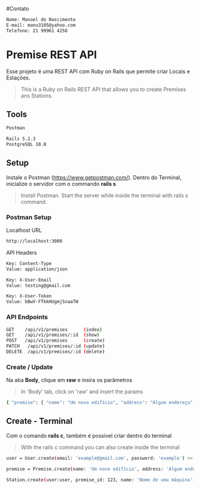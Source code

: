 #Contato

```sh
Nome: Manoel do Nascimento
E-mail: manu3105@yahoo.com
Telefone: 21 99961 4258
```

# Premise REST API

Esse projeto é uma REST API com Ruby on Rails que permite criar Locais e Estações.

> This is a Ruby on Rails REST API that allows you to create Premises ans Stations.

## Tools

```sh
Postman

Rails 5.2.3
PostgreSQL 10.8
```

## Setup

Instale o Postman (https://www.getpostman.com/). 
Dentro do Terminal, inicialize o servidor com o commando <strong>rails s</strong>

> Install Postman.
> Start the server while inside the terminal with rails s command.

### Postman Setup

Localhost URL

```sh
http://localhost:3000
```
API Headers

```sh
Key: Content-Type 
Value: application/json

Key: X-User-Email 
Value: testing@gmail.com

Key: X-User-Token
Value: bBwV-FTkkHUgmjSnaaTW
```
### API Endpoints

```sh
GET    /api/v1/premises      (index)
GET    /api/v1/premises/:id  (show)
POST   /api/v1/premises      (create)
PATCH   /api/v1/premises/:id (update)
DELETE  /api/v1/premises/:id (delete)
```

### Create / Update

Na aba <strong>Body</strong>, clique em <strong>raw</strong> e insira os parâmetros
> In 'Body' tab, click on 'raw' and insert the params

```sh
{ "premise": { "name": "Um novo edifício", "address": "Algum endereço" } }
```
## Create - Terminal

Com o comando <strong>rails c</strong>, também é possível criar dentro do terminal
> With the rails c command you can also create inside the terminal

```sh
user = User.create(email: 'example@gmail.com', password: 'example') >> uma authentication_token (X-User-Token do Postman) será gerada automaticamente

premise = Premise.create(name: 'Um novo edifício', address: 'Algum endereço', user: user) >> um array de Stations será gerado automaticamente

Station.create(user:user, premise_id: 123, name: 'Nome de uma máquina') >> um serial será gerado automaticamente
```
